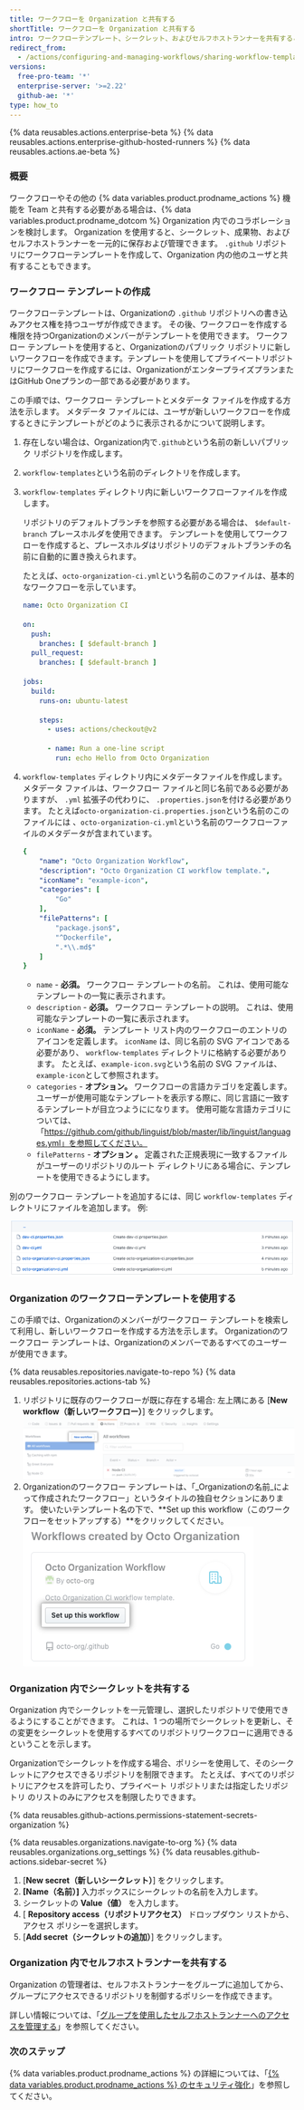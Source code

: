 ```yaml
---
title: ワークフローを Organization と共有する
shortTitle: ワークフローを Organization と共有する
intro: ワークフローテンプレート、シークレット、およびセルフホストランナーを共有することで、Organization 機能を使用して Team とコラボレーションする方法を学びます。
redirect_from:
  - /actions/configuring-and-managing-workflows/sharing-workflow-templates-within-your-organization
versions:
  free-pro-team: '*'
  enterprise-server: '>=2.22'
  github-ae: '*'
type: how_to
---
```


{% data reusables.actions.enterprise-beta %}
{% data reusables.actions.enterprise-github-hosted-runners %}
{% data reusables.actions.ae-beta %}

### 概要

ワークフローやその他の {% data variables.product.prodname_actions %} 機能を Team と共有する必要がある場合は、{% data variables.product.prodname_dotcom %} Organization 内でのコラボレーションを検討します。 Organization を使用すると、シークレット、成果物、およびセルフホストランナーを一元的に保存および管理できます。 `.github` リポジトリにワークフローテンプレートを作成して、Organization 内の他のユーザと共有することもできます。

### ワークフロー テンプレートの作成

ワークフローテンプレートは、Organizationの `.github` リポジトリへの書き込みアクセス権を持つユーザが作成できます。 その後、ワークフローを作成する権限を持つOrganizationのメンバーがテンプレートを使用できます。 ワークフロー テンプレートを使用すると、Organizationのパブリック リポジトリに新しいワークフローを作成できます。テンプレートを使用してプライベートリポジトリにワークフローを作成するには、OrganizationがエンタープライズプランまたはGitHub Oneプランの一部である必要があります。

この手順では、ワークフロー テンプレートとメタデータ ファイルを作成する方法を示します。 メタデータ ファイルには、ユーザが新しいワークフローを作成するときにテンプレートがどのように表示されるかについて説明します。

1. 存在しない場合は、Organization内で`.github`という名前の新しいパブリック リポジトリを作成します。
1. `workflow-templates`という名前のディレクトリを作成します。
1. `workflow-templates` ディレクトリ内に新しいワークフローファイルを作成します。

   リポジトリのデフォルトブランチを参照する必要がある場合は、 `$default-branch` プレースホルダを使用できます。 テンプレートを使用してワークフローを作成すると、プレースホルダはリポジトリのデフォルトブランチの名前に自動的に置き換えられます。

   たとえば、`octo-organization-ci.yml`という名前のこのファイルは、基本的なワークフローを示しています。

   ```yaml
   name: Octo Organization CI

   on:
     push:
       branches: [ $default-branch ]
     pull_request:
       branches: [ $default-branch ]

   jobs:
     build:
       runs-on: ubuntu-latest

       steps:
         - uses: actions/checkout@v2

         - name: Run a one-line script
           run: echo Hello from Octo Organization
   ```
1. `workflow-templates` ディレクトリ内にメタデータファイルを作成します。 メタデータ ファイルは、ワークフロー ファイルと同じ名前である必要がありますが、 `.yml` 拡張子の代わりに、 `.properties.json`を付ける必要があります。 たとえば`octo-organization-ci.properties.json`という名前のこのファイルには 、`octo-organization-ci.yml`という名前のワークフローファイルのメタデータが含まれています。
   ```yaml
   {
       "name": "Octo Organization Workflow",
       "description": "Octo Organization CI workflow template.",
       "iconName": "example-icon",
       "categories": [
           "Go"
       ],
       "filePatterns": [
           "package.json$",
           "^Dockerfile",
           ".*\\.md$"
       ]
   }
   ```
   * `name` - **必須。** ワークフロー テンプレートの名前。 これは、使用可能なテンプレートの一覧に表示されます。
   * `description` - **必須。** ワークフロー テンプレートの説明。 これは、使用可能なテンプレートの一覧に表示されます。
   * `iconName` - **必須。** テンプレート リスト内のワークフローのエントリのアイコンを定義します。 `iconName` は、同じ名前の SVG アイコンである必要があり、 `workflow-templates` ディレクトリに格納する必要があります。 たとえば、`example-icon.svg`という名前の SVG ファイルは、 `example-icon`として参照されます。
   * `categories` - **オプション。** ワークフローの言語カテゴリを定義します。 ユーザーが使用可能なテンプレートを表示する際に、同じ言語に一致するテンプレートが目立つようにになります。 使用可能な言語カテゴリについては、「https://github.com/github/linguist/blob/master/lib/linguist/languages.yml」を参照してください。
   * `filePatterns` - **オプション 。** 定義された正規表現に一致するファイルがユーザーのリポジトリのルート ディレクトリにある場合に、テンプレートを使用できるようにします。

別のワークフロー テンプレートを追加するには、同じ `workflow-templates` ディレクトリにファイルを追加します。 例:

![ワークフロー テンプレート ファイル](/assets/images/help/images/workflow-template-files.png)

### Organization のワークフローテンプレートを使用する

この手順では、Organizationのメンバーがワークフロー テンプレートを検索して利用し、新しいワークフローを作成する方法を示します。 Organizationのワークフロー テンプレートは、Organizationのメンバーであるすべてのユーザーが使用できます。

{% data reusables.repositories.navigate-to-repo %}
{% data reusables.repositories.actions-tab %}
1. リポジトリに既存のワークフローが既に存在する場合: 左上隅にある [**New workflow（新しいワークフロー）**] をクリックします。 ![新規ワークフローの選択](/assets/images/help/repository/actions-new-workflow.png)
1. Organizationのワークフロー テンプレートは、「_Organizationの名前_によって作成されたワークフロー」というタイトルの独自セクションにあります。 使いたいテンプレート名の下で、**Set up this workflow（このワークフローをセットアップする）**をクリックしてください。 ![このワークフローを設定します](/assets/images/help/settings/actions-create-starter-workflow.png)


### Organization 内でシークレットを共有する

Organization 内でシークレットを一元管理し、選択したリポジトリで使用できるようにすることができます。 これは、1 つの場所でシークレットを更新し、その変更をシークレットを使用するすべてのリポジトリワークフローに適用できるということを示します。

Organizationでシークレットを作成する場合、ポリシーを使用して、そのシークレットにアクセスできるリポジトリを制限できます。 たとえば、すべてのリポジトリにアクセスを許可したり、プライベート リポジトリまたは指定したリポジトリ のリストのみにアクセスを制限したりできます。

{% data reusables.github-actions.permissions-statement-secrets-organization %}

{% data reusables.organizations.navigate-to-org %}
{% data reusables.organizations.org_settings %}
{% data reusables.github-actions.sidebar-secret %}
1. [**New secret（新しいシークレット）**] をクリックします。
1. **[Name（名前）]** 入力ボックスにシークレットの名前を入力します。
1. シークレットの **Value（値）** を入力します。
1. [ **Repository access（リポジトリアクセス）** ドロップダウン リストから、アクセス ポリシーを選択します。
1. [**Add secret（シークレットの追加）**] をクリックします。

### Organization 内でセルフホストランナーを共有する

Organization の管理者は、セルフホストランナーをグループに追加してから、グループにアクセスできるリポジトリを制御するポリシーを作成できます。

詳しい情報については、「[グループを使用したセルフホストランナーへのアクセスを管理する](/actions/hosting-your-own-runners/managing-access-to-self-hosted-runners-using-groups)」を参照してください。


### 次のステップ

{% data variables.product.prodname_actions %} の詳細については、「[{% data variables.product.prodname_actions %} のセキュリティ強化](/actions/learn-github-actions/security-hardening-for-github-actions)」を参照してください。
